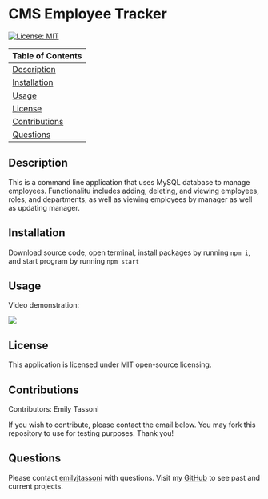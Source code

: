 # CMS Employee Tracker
  [![License: MIT](https://img.shields.io/badge/License-MIT-yellow.svg)](https://opensource.org/licenses/MIT)

  Table of Contents |
  ----------------- |
  [Description](#description) |
  [Installation](#installation) |
  [Usage](#usage) |
  [License](#license) |
  [Contributions](#contributions) |
  [Questions](#questions) |

  ## Description
  This is a command line application that uses MySQL database to manage employees. Functionalitu includes adding, deleting, and viewing employees, roles, and departments, as well as viewing employees by manager as well as updating manager.

  ## Installation
  Download source code, open terminal, install packages by running ```npm i```, and start program by running ```npm start```

  ## Usage
  Video demonstration:

  
 ![](CMS-Employee-Track-Demo.gif)

  ## License 
  This application is licensed under MIT open-source licensing.

  ## Contributions
  Contributors: Emily Tassoni

  If you wish to contribute, please contact the email below. You may fork this repository to use for testing purposes. Thank you!

  ## Questions
   Please contact [emilyjtassoni](mailto:emilyjtassoni) with questions. 
   Visit my [GitHub](https://github.com/tassoni13) to see past and current projects.
